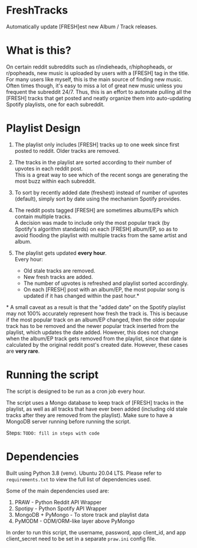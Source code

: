 # FreshTracks
Automatically update [FRESH]est new Album / Track releases.

# What is this?
On certain reddit subreddits such as r/indieheads, r/hiphopheads, or r/popheads, new music is uploaded by users with a [FRESH] tag in the title. For many users like myself, this is the main source of finding new music. Often times though, it's easy to miss a lot of great new music unless you frequent the subreddit 24/7. Thus, this is an effort to automate pulling all the [FRESH] tracks that get posted and neatly organize them into auto-updating Spotify playlists, one for each subreddit.

# Playlist Design
1. The playlist only includes [FRESH] tracks up to one week since first posted to reddit. Older tracks are removed.

2. The tracks in the playlist are sorted according to their number of upvotes in each reddit post.  <br>
This is a great way to see which of the recent songs are generating the most buzz within each subreddit.

3. To sort by recently added date (freshest) instead of number of upvotes (default), simply sort by date using the mechanism Spotify provides.

4. The reddit posts tagged [FRESH] are sometimes albums/EPs which contain multiple tracks.  <br>
A decision was made to include only the most popular track (by Spotify's algorithm standards) on each [FRESH] album/EP, so as to avoid flooding the playlist with multiple tracks from the same artist and album.

5. The playlist gets updated **every hour**. <br>
Every hour:
    - Old stale tracks are removed.
    - New fresh tracks are added.
    - The number of upvotes is refreshed and playlist sorted accordingly.
    - On each [FRESH] post with an album/EP, the most popular song is updated if it has changed within the past hour.\*

\* A small caveat as a result is that the "added date" on the Spotify playlist may not 100% accurately represent how fresh the track is. This is because if the most popular track on an album/EP changed, then the older popular track has to be removed and the newer popular track inserted from the playlist, which updates the date added. However, this does not change when the album/EP track gets removed from the playlist, since that date is calculated by the original reddit post's created date. However, these cases are **very rare**.


# Running the script
The script is designed to be run as a cron job every hour.

The script uses a Mongo database to keep track of [FRESH] tracks in the playlist, as well as all tracks that have ever been added (including old stale tracks after they are removed from the playlist). Make sure to have a MongoDB server running before running the script.

Steps:
` TODO: fill in steps with code `  


# Dependencies
Built using Python 3.8 (venv).
Ubuntu 20.04 LTS.
Please refer to `requirements.txt` to view the full list of dependencies used.

Some of the main dependencies used are:
1. PRAW - Python Reddit API Wrapper
2. Spotipy - Python Spotify API Wrapper
3. MongoDB + PyMongo - To store track and playlist data
4. PyMODM - ODM/ORM-like layer above PyMongo

In order to run this script, the username, password, app client_id, and app client_secret need to be set in a separate `praw.ini` config file.
